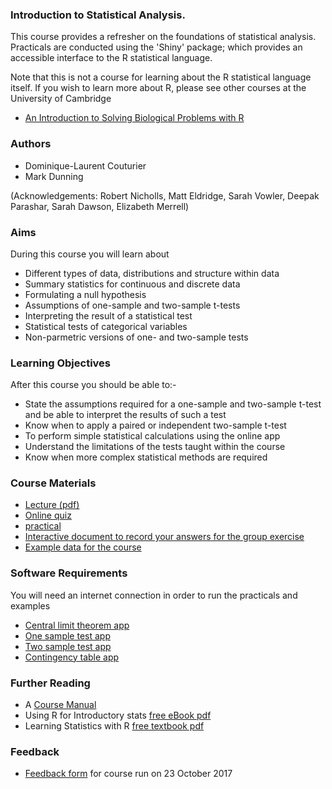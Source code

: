 ### Introduction to Statistical Analysis.

This course provides a refresher on the foundations of statistical analysis. Practicals are conducted using the 'Shiny' package; which provides an accessible interface to the R statistical language.

Note that this is not a course for learning about the R statistical language itself. If you wish to learn more about R, please see other courses at the University of Cambridge

- [An Introduction to Solving Biological Problems with R](http://cambiotraining.github.io/r-intro/)

### Authors

- Dominique-Laurent Couturier
- Mark Dunning

(Acknowledgements: Robert Nicholls, Matt Eldridge, Sarah Vowler, Deepak Parashar, Sarah Dawson, Elizabeth Merrell)

### Aims

During this course you will learn about

- Different types of data, distributions and structure within data
- Summary statistics for continuous and discrete data
- Formulating a null hypothesis
- Assumptions of one-sample and two-sample t-tests
- Interpreting the result of a statistical test
- Statistical tests of categorical variables
- Non-parmetric versions of one- and two-sample tests

### Learning Objectives

After this course you should be able to:-

- State the assumptions required for a one-sample and two-sample t-test and be able to interpret the results of such a test
- Know when to apply a paired or independent two-sample t-test
- To perform simple statistical calculations using the online app
- Understand the limitations of the tests taught within the course
- Know when more complex statistical methods are required

### Course Materials

- [Lecture (pdf)](IntroToStat-DLC-20171024.pdf)
- [Online quiz](https://docs.google.com/forms/d/e/1FAIpQLScblQ_-ISfSCGp_EIVPPI_mnrJHttaKxln8vVoyjJFvS8BL1w/viewform)
- [practical](practical.html)
- [Interactive document to record your answers for the group exercise](https://public.etherpad-mozilla.org/p/2017-10-23-intro-to-stats)
- [Example data for the course](CourseData.zip)

### Software Requirements

You will need an internet connection in order to run the practicals and examples

- [Central limit theorem app](http://bioinformatics.cruk.cam.ac.uk/apps/stats/central-limit-theorem)
- [One sample test app](http://bioinformatics.cruk.cam.ac.uk/stats/OneSampleTest)
- [Two sample test app](http://bioinformatics.cruk.cam.ac.uk/stats/TwoSampleTest)
- [Contingency table app](http://bioinformatics.cruk.cam.ac.uk/stats/contingency-table)

### Further Reading

- A [Course Manual](manual.pdf)
- Using R for Introductory stats [free eBook pdf](http://cran.r-project.org/doc/contrib/Verzani-SimpleR.pdf)
- Learning Statistics with R [free textbook pdf](http://health.adelaide.edu.au/psychology/ccs/teaching/lsr/)

### Feedback

- [Feedback form](http://tinyurl.com/stats-feedback-oct2017) for course run on 23 October 2017

$$ $$

